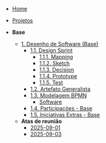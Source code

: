 <!-- docs/_sidebar.md -->

- [Home](/docs)
- [Projetos](/Projeto/Projeto.md)

- **Base**
  - [1. Desenho de Software (Base)](/Base/1.Base.md)
    - [1.1. Design Sprint](/Base/1.1.DesignSprint.md)
      - [1.1.1. Mapping](/Base/1.1.1.Mapping.md)
      - [1.1.2. Sketch](/Base/1.1.2.Sketch.md)
      - [1.1.3. Decision](/Base/1.1.3.Decision.md)
      - [1.1.4. Prototype](/Base/1.1.4.Prototype.md)
      - [1.1.5. Test](/Base/1.1.5.Test.md)
    - [1.2. Artefato Generalista](/Base/1.2.ArtefatoGeneralista.md)
    - [1.3. Modelagem BPMN](/Base/1.3.ModelagemBPMN.md)
      - [Software](./BPMN/Software.md)
    - [1.4. Participações - Base](/Base/1.4.ParticipacoesBase.md)
    - [1.5. Iniciativas Extras - Base](/Base/1.5.IniciativasExtras.md)
  - **Atas de reunião**
    - [2025-09-01](./Atas/2025-09-01.md)
    - [2025-09-03](./Atas/2025-09-03.md)

